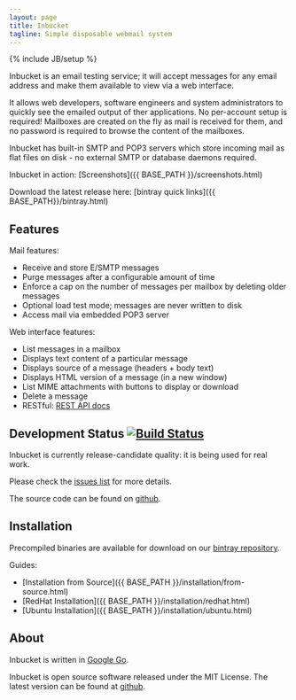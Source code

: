 ```yaml
---
layout: page
title: Inbucket
tagline: Simple disposable webmail system
---
```

{% include JB/setup %}

Inbucket is an email testing service; it will accept messages for any email
address and make them available to view via a web interface.

It allows web developers, software engineers and system administrators to
quickly see the emailed output of ther applications.  No per-account setup is
required! Mailboxes are created on the fly as mail is received for them, and
no password is required to browse the content of the mailboxes.

Inbucket has built-in SMTP and POP3 servers which store incoming mail as flat
files on disk - no external SMTP or database daemons required.

Inbucket in action: [Screenshots]({{ BASE_PATH }}/screenshots.html)

Download the latest release here: [bintray quick links]({{ BASE_PATH}}/bintray.html)

Features
--------

Mail features:

 * Receive and store E/SMTP messages
 * Purge messages after a configurable amount of time
 * Enforce a cap on the number of messages per mailbox by deleting older messages
 * Optional load test mode; messages are never written to disk
 * Access mail via embedded POP3 server

Web interface features:

 * List messages in a mailbox
 * Displays text content of a particular message
 * Displays source of a message (headers + body text)
 * Displays HTML version of a message (in a new window)
 * List MIME attachments with buttons to display or download
 * Delete a message
 * RESTful: [REST API docs](https://github.com/jhillyerd/inbucket/wiki/REST-API)

Development Status [![Build Status](https://travis-ci.org/jhillyerd/inbucket.png?branch=master)](https://travis-ci.org/jhillyerd/inbucket)
------------------

Inbucket is currently release-candidate quality: it is being used for real work.

Please check the [issues list](https://github.com/jhillyerd/inbucket/issues?state=open)
for more details.

The source code can be found on [github](https://github.com/jhillyerd/inbucket).

Installation
------------

Precompiled binaries are available for download on our
[bintray repository](https://bintray.com/jhillyerd/golang/inbucket).

Guides:

 * [Installation from Source]({{ BASE_PATH }}/installation/from-source.html)
 * [RedHat Installation]({{ BASE_PATH }}/installation/redhat.html)
 * [Ubuntu Installation]({{ BASE_PATH }}/installation/ubuntu.html)

About
-----
Inbucket is written in [Google Go][1].

Inbucket is open source software released under the MIT License.  The latest
version can be found at [github](https://github.com/jhillyerd/inbucket).

[1]: http://golang.org/

